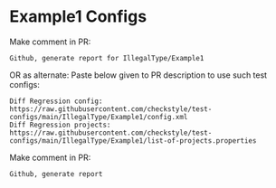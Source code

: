 # Example1 Configs
Make comment in PR:
```
Github, generate report for IllegalType/Example1
```
OR as alternate:
Paste below given to PR description to use such test configs:
```
Diff Regression config: https://raw.githubusercontent.com/checkstyle/test-configs/main/IllegalType/Example1/config.xml
Diff Regression projects: https://raw.githubusercontent.com/checkstyle/test-configs/main/IllegalType/Example1/list-of-projects.properties
```
Make comment in PR:
```
Github, generate report
```

